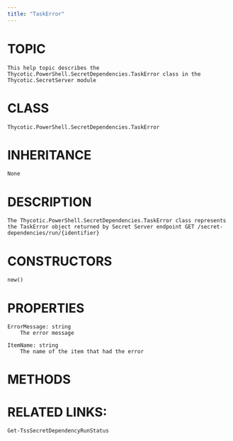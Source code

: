 ```yaml
---
title: "TaskError"
---
```


# TOPIC
    This help topic describes the Thycotic.PowerShell.SecretDependencies.TaskError class in the Thycotic.SecretServer module

# CLASS
    Thycotic.PowerShell.SecretDependencies.TaskError

# INHERITANCE
    None

# DESCRIPTION
    The Thycotic.PowerShell.SecretDependencies.TaskError class represents the TaskError object returned by Secret Server endpoint GET /secret-dependencies/run/{identifier}

# CONSTRUCTORS
    new()

# PROPERTIES
    ErrorMessage: string
        The error message

    ItemName: string
        The name of the item that had the error

# METHODS

# RELATED LINKS:
    Get-TssSecretDependencyRunStatus